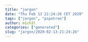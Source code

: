 ```yaml
---
title: "jargon"
date: "Thu Feb 13 21:24:26 CET 2020"
tags: ["jargon", "pipotron"]
author: m1ch3l
categories: ["generated"]
slug: "jargon/2020-02-13-21:24:26"
---
```



